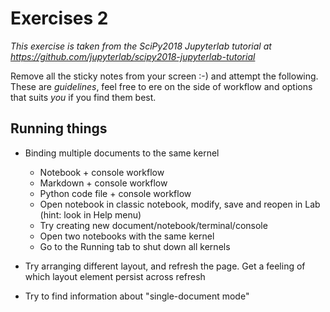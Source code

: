 # Exercises 2


*This exercise is taken from the SciPy2018 Jupyterlab tutorial at https://github.com/jupyterlab/scipy2018-jupyterlab-tutorial*

Remove all the sticky notes from your screen :-) and attempt the following.
These are _guidelines_, feel free to ere on the side of workflow and
options that suits _you_ if you find them best. 


## Running things

- Binding multiple documents to the same kernel
    - Notebook + console workflow
    - Markdown + console workflow
    - Python code file + console workflow
    - Open notebook in classic notebook, modify, save and reopen in Lab (hint: look in Help menu)
    - Try creating new document/notebook/terminal/console
    - Open two notebooks with the same kernel
    - Go to the Running tab to shut down all kernels

- Try arranging different layout, and refresh the page. Get a feeling of which layout element persist across refresh
- Try to find information about "single-document mode"
